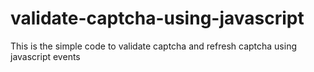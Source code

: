 # validate-captcha-using-javascript


This is the simple code to validate captcha  and refresh captcha using javascript events
